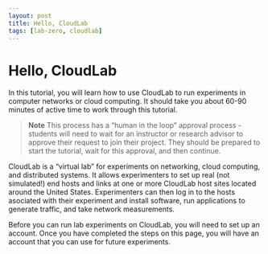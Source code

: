 ```yaml
---
layout: post
title: Hello, CloudLab
tags: [lab-zero, cloudlab]
---
```


# Hello, CloudLab

In this tutorial, you will learn how to use CloudLab to run experiments in computer networks or cloud computing. It should take you about 60-90 minutes of active time to work through this tutorial.

> **Note** 
> This process has a “human in the loop” approval process - students will need to wait for an instructor or research advisor to approve their request to join their project. They should be prepared to start the tutorial, wait for this approval, and then continue.

CloudLab is a “virtual lab” for experiments on networking, cloud computing, and distributed systems. It allows experimenters to set up real (not simulated!) end hosts and links at one or more CloudLab host sites located around the United States. Experimenters can then log in to the hosts asociated with their experiment and install software, run applications to generate traffic, and take network measurements.

Before you can run lab experiments on CloudLab, you will need to set up an account. Once you have completed the steps on this page, you will have an account that you can use for future experiments.


